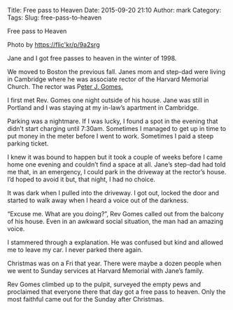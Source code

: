 Title: Free pass to Heaven
Date: 2015-09-20 21:10
Author: mark
Category: 
Tags: 
Slug: free-pass-to-heaven

Free pass to Heaven

Photo by [https://flic'kr/p/9a2srg](https://flic.kr/p/9a2srg)

Jane and I got free passes to heaven in the winter of 1998.

We moved to Boston the previous fall. Janes mom and step-dad were living in Cambridge where he was associate rector of the Harvard Memorial Church. The rector was P[eter J. Gomes.](https://en.wikipedia.org/wiki/Peter_J._Gomes)

I first met Rev. Gomes one night outside of his house. Jane was still in Portland and I was staying at my in-law’s apartment in Cambridge.

Parking was a nightmare. If I was lucky, I found a spot in the evening that didn’t start charging until 7:30am. Sometimes I managed to get up in time to put money in the meter before I went to work. Sometimes I paid a steep parking ticket.

I knew it was bound to happen but it took a couple of weeks before I came home one evening and couldn’t find a space at all. Jane’s step-dad had told me that, in an emergency, I could park in the driveway at the rector’s house. I’d hoped to avoid it but, that night, I had no choice.

It was dark when I pulled into the driveway. I got out, locked the door and started to walk away when I heard a voice out of the darkness.

“Excuse me. What are you doing?”, Rev Gomes called out from the balcony of his house. Even in an awkward social situation, the man had an amazing voice.

I stammered through a explanation. He was confused but kind and allowed me to leave my car. I never parked there again.

Christmas was on a Fri that year. There were maybe a dozen people when we went to Sunday services at Harvard Memorial with Jane’s family.

Rev Gomes climbed up to the pulpit, surveyed the empty pews and proclaimed that everyone there that day got a free pass to heaven. Only the most faithful came out for the Sunday after Christmas.

